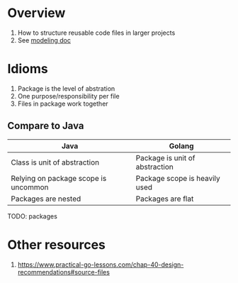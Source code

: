 # Overview
1. How to structure reusable code files in larger projects
1. See [modeling doc](./modeling.md)


# Idioms
1. Package is the level of abstration
1. One purpose/responsibility per file
1. Files in package work together


## Compare to Java
|Java|Golang|
|---|---|
|Class is unit of abstraction|Package is unit of abstraction|
|Relying on package scope is uncommon|Package scope is heavily used|
|Packages are nested|Packages are flat|

TODO: packages

# Other resources
1. https://www.practical-go-lessons.com/chap-40-design-recommendations#source-files
